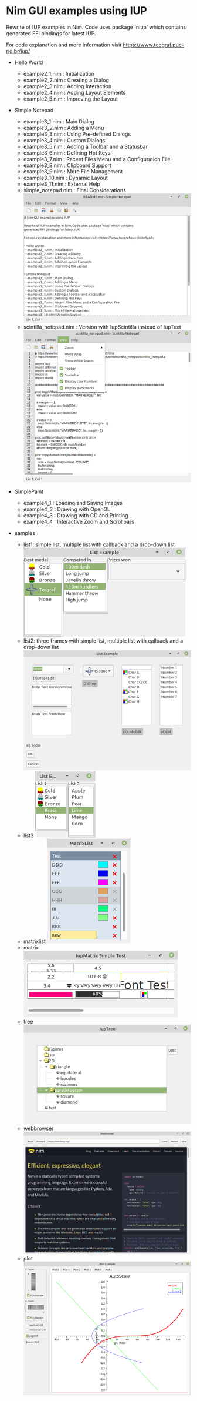# Nim GUI examples using IUP

Rewrite of IUP examples in Nim. Code uses package 'niup' which contains
generated FFI bindings for latest IUP.

For code explanation and more information visit <https://www.tecgraf.puc-rio.br/iup/>

- Hello World
  - example2_1.nim : Initialization
  - example2_2.nim : Creating a Dialog
  - example2_3.nim : Adding Interaction
  - example2_4.nim : Adding Layout Elements
  - example2_5.nim : Improving the Layout

- Simple Notepad
  - example3_1.nim : Main Dialog
  - example3_2.nim : Adding a Menu
  - example3_3.nim : Using Pre-defined Dialogs
  - example3_4.nim : Custom Dialogs
  - example3_5.nim : Adding a Toolbar and a Statusbar
  - example3_6.nim : Defining Hot Keys
  - example3_7.nim : Recent Files Menu and a Configuration File
  - example3_8.nim : Clipboard Support
  - example3_9.nim : More File Management
  - example3_10.nim : Dynamic Layout
  - example3_11.nim : External Help
  - simple_notepad.nim : Final Considerations
[![simple notepad](https://raw.githubusercontent.com/dariolah/nim-iup-examples/master/screenshots/simple_notepad.png)](#simple-notepad)
  - scintilla_notepad.nim : Version with IupScintilla instead of IupText
[![scintilla notepad](https://raw.githubusercontent.com/dariolah/nim-iup-examples/master/screenshots/scintilla_notepad.png)](#scintilla-notepad)

- SimplePaint
  - example4_1 : Loading and Saving Images
  - example4_2 : Drawing with OpenGL
  - example4_3 : Drawing with CD and Printing
  - example4_4 : Interactive Zoom and Scrollbars

- samples
  - list1: simple list, multiple list with callback and a drop-down list
[![list1](https://raw.githubusercontent.com/dariolah/nim-iup-examples/master/screenshots/list1.png)](#list1)
  - list2: three frames with simple list, multiple list with callback and a drop-down list
[![list2](https://raw.githubusercontent.com/dariolah/nim-iup-examples/master/screenshots/list2.png)](#list2)
  - list3
[![list3](https://raw.githubusercontent.com/dariolah/nim-iup-examples/master/screenshots/list3.png)](#list3)
  - matrixlist
[![matrixlist](https://raw.githubusercontent.com/dariolah/nim-iup-examples/master/screenshots/matrixlist.png)](#matrixlist)
  - matrix
[![matrix](https://raw.githubusercontent.com/dariolah/nim-iup-examples/master/screenshots/matrix.png)](#matrix)
  - tree
[![tree](https://raw.githubusercontent.com/dariolah/nim-iup-examples/master/screenshots/tree.png)](#tree)
  - webbrowser
[![webbrowser](https://raw.githubusercontent.com/dariolah/nim-iup-examples/master/screenshots/webbrowser.png)](#webbrowser)
  - plot
[![plot](https://raw.githubusercontent.com/dariolah/nim-iup-examples/master/screenshots/plot.png)](#plot)
